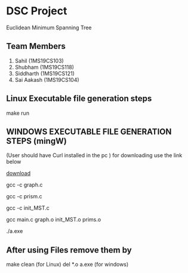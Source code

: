 # DSC Project
Euclidean Minimum Spanning Tree

## Team Members
1. Sahil (1MS19CS103)
2. Shubham (1MS19CS118)
3. Siddharth (1MS19CS121)
4. Sai Aakash (1MS19CS104)

## Linux Executable file generation steps ##

make run

## WINDOWS EXECUTABLE FILE GENERATION STEPS (mingW) ##
(User should have Curl installed in the pc ) 
for downloading use the link below

[download](https://curl.se/windows/)

gcc -c graph.c

gcc -c prism.c

gcc -c init_MST.c

gcc main.c graph.o init_MST.o prims.o


./a.exe

## After using Files remove them by ##

make clean (for Linux)
del *.o a.exe (for windows)
